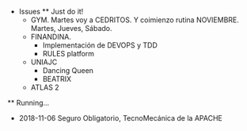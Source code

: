 * Issues
** Just do it!
  * GYM. Martes voy a CEDRITOS. Y coimienzo rutina NOVIEMBRE. Martes, Jueves, Sábado.
  * FINANDINA. 
    * Implementación de DEVOPS y TDD
    * RULES platform
  * UNIAJC
    * Dancing Queen
    * BEATRIX
  * ATLAS 2
  
** Running...
  * 2018-11-06  Seguro Obligatorio, TecnoMecánica de la APACHE
